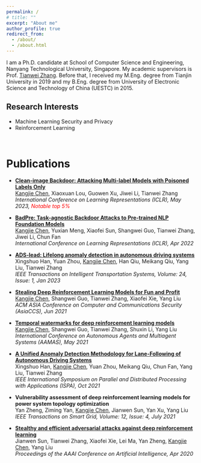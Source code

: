 ```yaml
---
permalink: /
# title: ""
excerpt: "About me"
author_profile: true
redirect_from: 
  - /about/
  - /about.html
---
```


I am a Ph.D. candidate at School of Computer Science and Engineering, Nanyang Technological University, Singapore. My academic supervisors is Prof. [Tianwei Zhang](https://personal.ntu.edu.sg/tianwei.zhang/index.html). Before that, I received my M.Eng. degree from Tianjin University in 2019 and my B.Eng. degree from University of Electronic Science and Technology of China (UESTC) in 2015. 

## Research Interests
- Machine Learning Security and Privacy
- Reinforcement Learning

<br/>


# Publications

* **[Clean-image Backdoor: Attacking Multi-label Models with Poisoned Labels Only](https://kangjie-chen.io/files/2023_ICLR_clean-image_backdoor.pdf)**
  <br/>
  <u>Kangjie Chen</u>, Xiaoxuan Lou, Guowen Xu, Jiwei Li, Tianwei Zhang
  <br/>
  *International Conference on Learning Representations (ICLR), May 2023, <span style="color:red">Notable top 5%</span>* 


* **[BadPre: Task-agnostic Backdoor Attacks to Pre-trained NLP Foundation Models](https://kangjie-chen.io/files/2022_ICLR_BadPre.pdf)**
  <br/>
  <u>Kangjie Chen</u>, Yuxian Meng, Xiaofei Sun, Shangwei Guo, Tianwei Zhang, Jiwei Li, Chun Fan
  <br/>
  *International Conference on Learning Representations (ICLR), Apr 2022*


* **[ADS-lead: Lifelong anomaly detection in autonomous driving systems](https://kangjie-chen.io/files/2022_TITS_ADS-lead.pdf)**
  <br/>
  Xingshuo Han, Yuan Zhou, <u>Kangjie Chen</u>, Han Qiu, Meikang Qiu, Yang Liu, Tianwei Zhang
  <br/>
  *IEEE Transactions on Intelligent Transportation Systems, Volume: 24, Issue: 1, Jan 2023*

* **[Stealing Deep Reinforcement Learning Models for Fun and Profit](https://kangjie-chen.io/files/2021_AsiaCCS_Stealing-DRL.pdf)**
  <br/>
  <u>Kangjie Chen</u>, Shangwei Guo, Tianwei Zhang, Xiaofei Xie, Yang Liu
  <br/>
  *ACM ASIA Conference on Computer and Communications Security (AsiaCCS), Jun 2021*

* **[Temporal watermarks for deep reinforcement learning models](https://kangjie-chen.io/files/2021_AAMAS_DRL-Watermark.pdf)**
  <br/>
  <u>Kangjie Chen</u>, Shangwei Guo, Tianwei Zhang, Shuxin Li, Yang Liu
  <br/>
  *International Conference on Autonomous Agents and Multiagent Systems (AAMAS), May 2021*

* **[A Unified Anomaly Detection Methodology for Lane-Following of Autonomous Driving Systems](https://kangjie-chen.io/files/2021_ISPA_Anomaly-Detection.pdf)**
  <br/>
  Xingshuo Han, <u>Kangjie Chen</u>, Yuan Zhou, Meikang Qiu, Chun Fan, Yang Liu, Tianwei Zhang
  <br/>
  *IEEE International Symposium on Parallel and Distributed Processing with Applications (ISPA), Oct 2021*

* **Vulnerability assessment of deep reinforcement learning models for power system topology optimization**
  <br/>
  Yan Zheng, Ziming Yan, <u>Kangjie Chen</u>, Jianwen Sun, Yan Xu, Yang Liu
  <br/>
  *IEEE Transactions on Smart Grid, Volume: 12, Issue: 4, July 2021*

* **[Stealthy and efficient adversarial attacks against deep reinforcement learning](https://kangjie-chen.io/files/2020_AAAI_DRL_AE.pdf)**
  <br/>
  Jianwen Sun, Tianwei Zhang, Xiaofei Xie, Lei Ma, Yan Zheng, <u>Kangjie Chen</u>, Yang Liu
  <br/>
  *Proceedings of the AAAI Conference on Artificial Intelligence, Apr 2020*